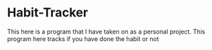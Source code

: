 # Habit-Tracker
This here is a program that I have taken on as a personal project. This program here tracks if you have done the habit or not
